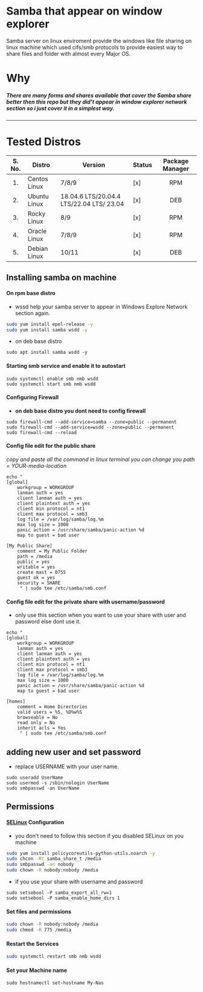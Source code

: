 # Samba that appear on window explorer

Samba server on linux enviroment provide the windows like file sharing on linux machine which used cifs/smb protocols to provide easiest way to share files and folder with almost every Major OS.

# Why

##### There are many forms and shares available that cover the Samba share better then this repo but they did't appear in window explorer network section so i just cover it in a simplest way. 
------------

# Tested Distros

| S. No. | Distro | Version | Status | Package Manager | 
| :-----: | ------ | ------- | ------ | :--------: |
| 1. | Centos Linux | 7/8/9 | [x] | RPM |
| 2. |  Ubuntu Linux |  18.04.6 LTS/20.04.4 LTS/22.04 LTS/ 23.04 | [x]  | DEB |
| 3. | Rocky Linux | 8/9 | [x] | RPM |
| 4. | Oracle Linux | 7/8/9 | [x] | RPM |
| 5. | Debian Linux | 10/11 | [x] | DEB |

## Installing samba on machine

#### On rpm base distro 

* wssd help your samba server to  appear in Windows Explore Network section again.

```bash
sudo yum install epel-release -y
sudo yum install samba wsdd -y 
```

-  on deb base distro
```shell
sudo apt install samba wsdd -y
```

#### Starting smb service and enable it to autostart
```shell
sudo systemctl enable smb nmb wsdd
sudo systemctl start smb nmb wsdd
```


#### Configuring Firewall

-  **on deb base distro you dont need to config firewall**
```shell
sudo firewall-cmd --add-service=samba --zone=public --permanent
sudo firewall-cmd --add-service=wsdd --zone=public --permanent
sudo firewall-cmd --reload 
```


#### Config file edit for the public share

*copy and paste all the command in linux terminal you can change you path = YOUR-media-location*

```shell
echo "
[global]
    workgroup = WORKGROUP
    lanman auth = yes
    client lanman auth = yes
    client plaintext auth = yes
    client min protocol = nt1
    client max protocol = smb3
    log file = /var/log/samba/log.%m
    max log size = 1000
    panic action = /usr/share/samba/panic-action %d
    map to guest = bad user

[My Public Share]
    comment = My Public Folder
    path = /media
    public = yes
    writable = yes
    create mast = 0755
    guest ok = yes
    security = SHARE
     " | sudo tee /etc/samba/smb.conf
```

#### Config file edit for the private share with username/password

- only use this section when you want to use your share with user and password else dont use it.

```shell
echo "
[global]
    workgroup = WORKGROUP
    lanman auth = yes
    client lanman auth = yes
    client plaintext auth = yes
    client min protocol = nt1
    client max protocol = smb3
    log file = /var/log/samba/log.%m
    max log size = 1000
    panic action = /usr/share/samba/panic-action %d
    map to guest = bad user
		 
[homes]
    comment = Home Directories
    valid users = %S, %D%w%S
    browseable = No
    read only = No
    inherit acls = Yes
     " | sudo tee /etc/samba/smb.conf
```

## adding new user and set password

- replace USERNAME with your user name.

```shell
sudo useradd UserName
sudo usermod -s /sbin/nologin UserName
sudo smbpasswd -an UserName
```

## Permissions 

#### [SELinux](https://en.wikipedia.org/wiki/Security-Enhanced_Linux) Configuration

* you don't need to follow this section if you disabled SELinux on you machine

```bash
sudo yum install policycoreutils-python-utils.noarch -y
sudo chcon -Rt samba_share_t /media
sudo smbpasswd -an nobody
sudo chown -R nobody:nobody /media
```
- if you use your share with username and password 

``` shell
sudo setsebool -P samba_export_all_rw=1
sudo setsebool -P samba_enable_home_dirs 1
```


#### Set files and permissions 

```bash
sudo chown -R nobody:nobody /media
sudo chmod -R 775 /media

```

#### Restart the Services

```bash
sudo systemctl restart smb nmb wsdd
```

#### Set your Machine name

```shell
sudo hostnamectl set-hostname My-Nas
```
